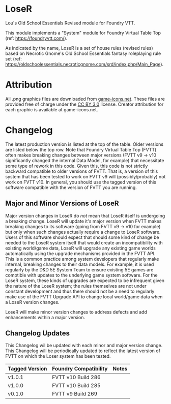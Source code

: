 # LoseR
Lou's Old School Essentials Revised module for Foundry VTT.

This module implements a "System" module for Foundry Virtual Table Top (ref: https://foundryvtt.com/).

As indicated by the name, LoseR is a set of house rules (revised rules) based on Necrotic Gnome's Old School Essentials fantasy roleplaying rule set (ref: https://oldschoolessentials.necroticgnome.com/srd/index.php/Main_Page).

# Attribution
All .png graphics files are downloaded from [game-icons.net](https://game-icons.net).
These files are provided free of charge under the [CC BY 3.0](https://creativecommons.org/licenses/by/3.0) license.
Creator attribution for each graphic is available at game-icons.net.

# Changelog
The latest production version is listed at the top of the table.
Older versions are listed below the top row.
Note that Foundry Virtual Table Top (FVTT) often makes breaking changes between major versions (FVTT v9 -> v10 significantly changed the internal Data Model, for example) that necessitate some type of rework in this code.
Given this, this code is not strictly backward compatible to older versions of FVTT.
That is, a version of this system that has been tested to work on FVTT v9 will (possibly/probably) not work on FVTT v10.
In general, you should use the tagged version of this software compatible with the version of FVTT you are running.

## Major and Minor Versions of LoseR
Major version changes in LoseR do _not_ mean that LoseR itself is undergoing a breaking change.
LoseR will update it's major version when FVTT makes breaking changes to its software (going from FVTT v9 -> v10 for example) but only when such changes actually require a change to LoseR software.
Users of this software should expect that should some kind of change be needed to the LoseR system itself that would create an incompatibility with existing world/game data, LoseR will upgrade any existing game worlds automatically using the upgrade mechanisms provided in the FVTT API.
This is a common practice among system developers that regularly make internal, breaking changes to their data models.
For example, it is used regularly by the D&D 5E System Team to ensure existing 5E games are comptible with updates to the underlying game system software.
For the LoseR system, these kinds of upgrades are expected to be infrequent given the nature of the LoseR system; the rules themselves are not under constant development and thus there should not be a need to regularly make use of the FVTT Upgrade API to change local world/game data when a LoseR version changes.

LoseR will make minor version changes to address defects and add enhancements within a major version.

## Changelog Updates
This Changelog wil be updated with each minor and major version change.
This Changelog will be periodically updated to reflect the latest version of FVTT on which the Loser system has been tested.

| Tagged Version | Foundry Compatibility | Notes |
|----------------|-----------------------|-------|
| v1.0.1         | FVTT v10 Build  286   |       | 
| v1.0.0         | FVTT v10 Build  285   |       | 
| v0.1.0         | FVTT v9 Build 269     |       |